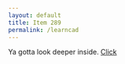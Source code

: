 ```yaml
---
layout: default
title: Item 289
permalink: /learncad
---
```

Ya gotta look deeper inside.
[Click](items/item289/2-12itgetsharder.docx)
